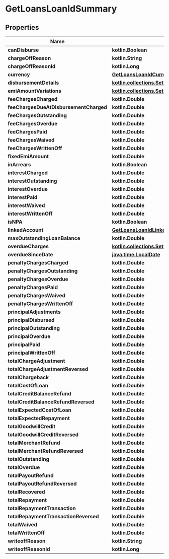
# GetLoansLoanIdSummary

## Properties
| Name | Type | Description | Notes |
| ------------ | ------------- | ------------- | ------------- |
| **canDisburse** | **kotlin.Boolean** |  |  [optional] |
| **chargeOffReason** | **kotlin.String** |  |  [optional] |
| **chargeOffReasonId** | **kotlin.Long** |  |  [optional] |
| **currency** | [**GetLoansLoanIdCurrency**](GetLoansLoanIdCurrency.md) |  |  [optional] |
| **disbursementDetails** | [**kotlin.collections.Set&lt;GetLoansLoanIdDisbursementDetails&gt;**](GetLoansLoanIdDisbursementDetails.md) |  |  [optional] |
| **emiAmountVariations** | [**kotlin.collections.Set&lt;kotlin.Any&gt;**](kotlin.Any.md) |  |  [optional] |
| **feeChargesCharged** | **kotlin.Double** |  |  [optional] |
| **feeChargesDueAtDisbursementCharged** | **kotlin.Double** |  |  [optional] |
| **feeChargesOutstanding** | **kotlin.Double** |  |  [optional] |
| **feeChargesOverdue** | **kotlin.Double** |  |  [optional] |
| **feeChargesPaid** | **kotlin.Double** |  |  [optional] |
| **feeChargesWaived** | **kotlin.Double** |  |  [optional] |
| **feeChargesWrittenOff** | **kotlin.Double** |  |  [optional] |
| **fixedEmiAmount** | **kotlin.Double** |  |  [optional] |
| **inArrears** | **kotlin.Boolean** |  |  [optional] |
| **interestCharged** | **kotlin.Double** |  |  [optional] |
| **interestOutstanding** | **kotlin.Double** |  |  [optional] |
| **interestOverdue** | **kotlin.Double** |  |  [optional] |
| **interestPaid** | **kotlin.Double** |  |  [optional] |
| **interestWaived** | **kotlin.Double** |  |  [optional] |
| **interestWrittenOff** | **kotlin.Double** |  |  [optional] |
| **isNPA** | **kotlin.Boolean** |  |  [optional] |
| **linkedAccount** | [**GetLoansLoanIdLinkedAccount**](GetLoansLoanIdLinkedAccount.md) |  |  [optional] |
| **maxOutstandingLoanBalance** | **kotlin.Double** |  |  [optional] |
| **overdueCharges** | [**kotlin.collections.Set&lt;GetLoansLoanIdOverdueCharges&gt;**](GetLoansLoanIdOverdueCharges.md) |  |  [optional] |
| **overdueSinceDate** | [**java.time.LocalDate**](java.time.LocalDate.md) |  |  [optional] |
| **penaltyChargesCharged** | **kotlin.Double** |  |  [optional] |
| **penaltyChargesOutstanding** | **kotlin.Double** |  |  [optional] |
| **penaltyChargesOverdue** | **kotlin.Double** |  |  [optional] |
| **penaltyChargesPaid** | **kotlin.Double** |  |  [optional] |
| **penaltyChargesWaived** | **kotlin.Double** |  |  [optional] |
| **penaltyChargesWrittenOff** | **kotlin.Double** |  |  [optional] |
| **principalAdjustments** | **kotlin.Double** |  |  [optional] |
| **principalDisbursed** | **kotlin.Double** |  |  [optional] |
| **principalOutstanding** | **kotlin.Double** |  |  [optional] |
| **principalOverdue** | **kotlin.Double** |  |  [optional] |
| **principalPaid** | **kotlin.Double** |  |  [optional] |
| **principalWrittenOff** | **kotlin.Double** |  |  [optional] |
| **totalChargeAdjustment** | **kotlin.Double** |  |  [optional] |
| **totalChargeAdjustmentReversed** | **kotlin.Double** |  |  [optional] |
| **totalChargeback** | **kotlin.Double** |  |  [optional] |
| **totalCostOfLoan** | **kotlin.Double** |  |  [optional] |
| **totalCreditBalanceRefund** | **kotlin.Double** |  |  [optional] |
| **totalCreditBalanceRefundReversed** | **kotlin.Double** |  |  [optional] |
| **totalExpectedCostOfLoan** | **kotlin.Double** |  |  [optional] |
| **totalExpectedRepayment** | **kotlin.Double** |  |  [optional] |
| **totalGoodwillCredit** | **kotlin.Double** |  |  [optional] |
| **totalGoodwillCreditReversed** | **kotlin.Double** |  |  [optional] |
| **totalMerchantRefund** | **kotlin.Double** |  |  [optional] |
| **totalMerchantRefundReversed** | **kotlin.Double** |  |  [optional] |
| **totalOutstanding** | **kotlin.Double** |  |  [optional] |
| **totalOverdue** | **kotlin.Double** |  |  [optional] |
| **totalPayoutRefund** | **kotlin.Double** |  |  [optional] |
| **totalPayoutRefundReversed** | **kotlin.Double** |  |  [optional] |
| **totalRecovered** | **kotlin.Double** |  |  [optional] |
| **totalRepayment** | **kotlin.Double** |  |  [optional] |
| **totalRepaymentTransaction** | **kotlin.Double** |  |  [optional] |
| **totalRepaymentTransactionReversed** | **kotlin.Double** |  |  [optional] |
| **totalWaived** | **kotlin.Double** |  |  [optional] |
| **totalWrittenOff** | **kotlin.Double** |  |  [optional] |
| **writeoffReason** | **kotlin.String** |  |  [optional] |
| **writeoffReasonId** | **kotlin.Long** |  |  [optional] |



